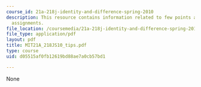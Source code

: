```yaml
---
course_id: 21a-218j-identity-and-difference-spring-2010
description: This resource contains information related to few points about writing
  assignments.
file_location: /coursemedia/21a-218j-identity-and-difference-spring-2010/d05515af0fb12619bd88ae7a0cb57bd1_MIT21A_218JS10_tips.pdf
file_type: application/pdf
layout: pdf
title: MIT21A_218JS10_tips.pdf
type: course
uid: d05515af0fb12619bd88ae7a0cb57bd1

---
```

None